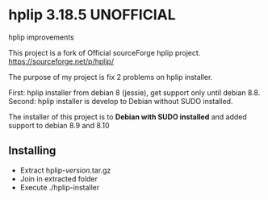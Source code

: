 # hplip 3.18.5 UNOFFICIAL

hplip improvements

This project is a fork of Official sourceForge hplip project. https://sourceforge.net/p/hplip/

The purpose of my project is fix 2 problems on hplip installer.

First: hplip installer from debian 8 (jessie), get support only until debian 8.8.
Second: hplip installer is develop to Debian without SUDO installed.

The installer of this project is to **Debian with SUDO installed** and added support to debian 8.9 and 8.10

## Installing

- Extract hplip-*version*.tar.gz
- Join in extracted folder
- Execute ./hplip-installer
